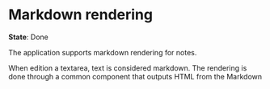 # Markdown rendering

**State**: Done

The application supports markdown rendering for notes.

When edition a textarea, text is considered markdown. The rendering is done through a common component that outputs HTML from the Markdown

